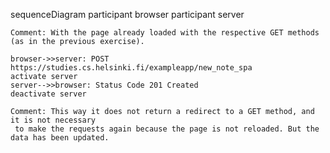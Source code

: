 sequenceDiagram
    participant browser
    participant server

    Comment: With the page already loaded with the respective GET methods (as in the previous exercise).

    browser->>server: POST https://studies.cs.helsinki.fi/exampleapp/new_note_spa
    activate server
    server-->>browser: Status Code 201 Created
    deactivate server

    Comment: This way it does not return a redirect to a GET method, and it is not necessary
     to make the requests again because the page is not reloaded. But the data has been updated.